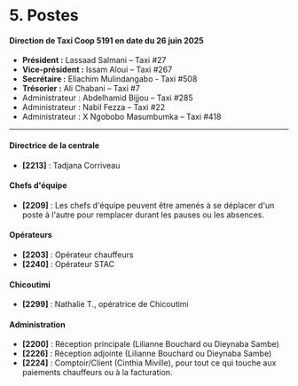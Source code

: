 # 5. Postes

#### Direction de Taxi Coop 5191 en date du 26 juin 2025

* **Président :** Lassaad Salmani – Taxi #27
* **Vice-président :** Issam Aloui – Taxi #267
* **Secrétaire :** Eliachim Mulindangabo - Taxi #508
* **Trésorier :** Ali Chabani – Taxi #7
* Administrateur : Abdelhamid Bijjou – Taxi #285
* Administrateur : Nabil Fezza – Taxi #22
* Administrateur : X Ngobobo Masumbumka – Taxi #418

***

#### Directrice de la centrale

* **\[2213]** : Tadjana Corriveau

#### Chefs d'équipe

* **\[2209]** : Les chefs d'équipe peuvent être amenés à se déplacer d'un poste à l'autre pour remplacer durant les pauses ou les absences.

#### Opérateurs

* **\[2203]** : Opérateur chauffeurs
* **\[2240]** : Opérateur STAC

#### Chicoutimi

* **\[2299]** : Nathalie T., opératrice de Chicoutimi

#### Administration

* **\[2200]** : Réception principale (Lilianne Bouchard ou Dieynaba Sambe)
* **\[2226]** : Réception adjointe (Lilianne Bouchard ou Dieynaba Sambe)
* **\[2224]** : Comptoir/Client (Cinthia Miville), pour tout ce qui touche aux paiements chauffeurs ou à la facturation.
